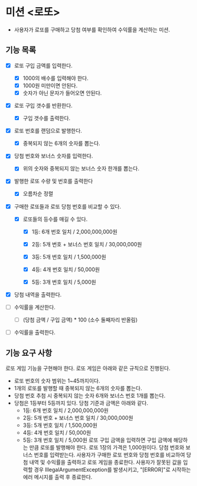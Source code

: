 # 미션 <로또>
 - 사용자가 로또를 구매하고 당첨 여부를 확인하여 수익률을 계산하는 미션.

## 기능 목록

- [x] 로또 구입 금액를 입력한다. 
  - [x] 1000의 배수를 입력해야 한다.
  - [x] 1000원 미만이면 안된다. 
  - [x] 숫자가 아닌 문자가 들어오면 안된다.

- [x] 로또 구입 갯수를 반환한다.
  - [x] 구입 갯수를 출력한다.
  
- [x] 로또 번호를 랜덤으로 발행한다. 
  - [x] 중복되지 않는 6개의 숫자를 뽑는다.

- [x] 당첨 번호와 보너스 숫자를 입력한다. 
  - [x] 위의 숫자와 중복되지 않는 보너스 숫자 한개를 뽑는다.

- [x] 발행한 로또 수량 및 번호를 출력한다 
  - [x] 오름차순 정렬

  
- [x] 구매한 로또들과 로또 당첨 번호를 비교할 수 있다. 
  - [x] 로또들의 등수를 매길 수 있다. 
    - [x] 1등: 6개 번호 일치 / 2,000,000,000원
    - [x] 2등: 5개 번호 + 보너스 번호 일치 / 30,000,000원
    - [x] 3등: 5개 번호 일치 / 1,500,000원
    - [x] 4등: 4개 번호 일치 / 50,000원
    - [x] 5등: 3개 번호 일치 / 5,000원

    
- [x] 당첨 내역을 출력한다. 


- [ ] 수익률을 계산한다. 
  - [ ] (당첨 금액 / 구입 금액) * 100 (소수 둘째자리 반올림)

- [ ] 수익률을 출력한다.


## 기능 요구 사항
로또 게임 기능을 구현해야 한다. 로또 게임은 아래와 같은 규칙으로 진행된다.

- 로또 번호의 숫자 범위는 1~45까지이다.
- 1개의 로또를 발행할 때 중복되지 않는 6개의 숫자를 뽑는다.
- 당첨 번호 추첨 시 중복되지 않는 숫자 6개와 보너스 번호 1개를 뽑는다.
- 당첨은 1등부터 5등까지 있다. 당첨 기준과 금액은 아래와 같다.
    - 1등: 6개 번호 일치 / 2,000,000,000원
    - 2등: 5개 번호 + 보너스 번호 일치 / 30,000,000원
    - 3등: 5개 번호 일치 / 1,500,000원
    - 4등: 4개 번호 일치 / 50,000원
    - 5등: 3개 번호 일치 / 5,000원
      로또 구입 금액을 입력하면 구입 금액에 해당하는 만큼 로또를 발행해야 한다.
      로또 1장의 가격은 1,000원이다.
      당첨 번호와 보너스 번호를 입력받는다.
      사용자가 구매한 로또 번호와 당첨 번호를 비교하여 당첨 내역 및 수익률을 출력하고 로또 게임을 종료한다.
      사용자가 잘못된 값을 입력할 경우 IllegalArgumentException를 발생시키고, "[ERROR]"로 시작하는 에러 메시지를 출력 후 종료한다.